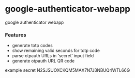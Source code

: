 # google-authenticator-webapp
google authenticator webapp

### Features
* generate totp codes
* show remaining valid seconds for totp code
* parse otpauth URLs in 'secret' input field
* generate otpauth URL QR code

example secret N2SJSUOXCKQM5MAX7N7J3NBUQ4WTL66G
